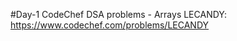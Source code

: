 #Day-1
    CodeChef DSA problems - Arrays
        LECANDY: https://www.codechef.com/problems/LECANDY

